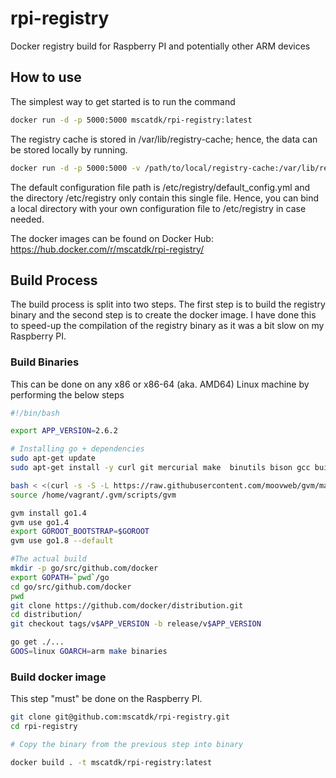 # rpi-registry

Docker registry build for Raspberry PI and potentially other ARM devices

## How to use

The simplest way to get started is to run the command

```bash
docker run -d -p 5000:5000 mscatdk/rpi-registry:latest
```

The registry cache is stored in /var/lib/registry-cache; hence, the data can be stored locally by running.

```bash
docker run -d -p 5000:5000 -v /path/to/local/registry-cache:/var/lib/registry-cache mscatdk/rpi-registry:latest
```

The default configuration file path is /etc/registry/default_config.yml and the directory /etc/registry only contain this single file. Hence, you can bind a local directory with your own configuration file to /etc/registry in case needed.

The docker images can be found on Docker Hub: https://hub.docker.com/r/mscatdk/rpi-registry/

## Build Process

The build process is split into two steps. The first step is to build the registry binary and the second step is to create the docker image. I have done this to speed-up the compilation of the registry binary as it was a bit slow on my Raspberry PI.

### Build Binaries

This can be done on any x86 or x86-64 (aka. AMD64) Linux machine by performing the below steps

```bash
#!/bin/bash

export APP_VERSION=2.6.2

# Installing go + dependencies
sudo apt-get update
sudo apt-get install -y curl git mercurial make  binutils bison gcc build-essential

bash < <(curl -s -S -L https://raw.githubusercontent.com/moovweb/gvm/master/binscripts/gvm-installer)
source /home/vagrant/.gvm/scripts/gvm

gvm install go1.4
gvm use go1.4
export GOROOT_BOOTSTRAP=$GOROOT
gvm use go1.8 --default

#The actual build
mkdir -p go/src/github.com/docker
export GOPATH=`pwd`/go
cd go/src/github.com/docker
pwd
git clone https://github.com/docker/distribution.git
cd distribution/
git checkout tags/v$APP_VERSION -b release/v$APP_VERSION

go get ./...
GOOS=linux GOARCH=arm make binaries
```

### Build docker image

This step "must" be done on the Raspberry PI.

```bash
git clone git@github.com:mscatdk/rpi-registry.git
cd rpi-registry

# Copy the binary from the previous step into binary

docker build . -t mscatdk/rpi-registry:latest
```